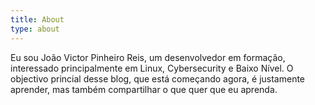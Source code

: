 ```yaml
---
title: About
type: about
---
```


Eu sou João Victor Pinheiro Reis, um desenvolvedor em formação, interessado principalmente em Linux, Cybersecurity e Baixo Nível.
O objectivo princial desse blog, que está começando agora, é justamente aprender, mas também compartilhar o que quer que eu aprenda.
